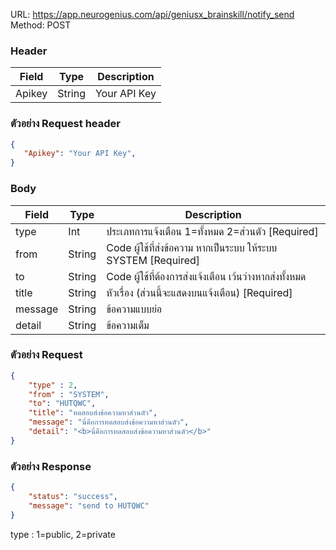 URL: https://app.neurogenius.com/api/geniusx_brainskill/notify_send <br>
Method: POST <br>

### Header
| Field         | Type          | Description  |
| ------------- |---------------| -------------|
| Apikey        | String        | Your API Key |

### ตัวอย่าง Request header
```json
{
   "Apikey": "Your API Key",
}
```


### Body
| Field                 | Type          | Description             |
| -------------         |---------------| ------------------------|
| type                  | Int           | ประเภทการแจ้งเตือน 1=ทั้งหมด 2=ส่วนตัว [Required]|
| from                  | String        | Code ผู้ใช้ที่ส่งข้อความ หากเป็นระบบ ให้ระบบ SYSTEM [Required] |
| to                    | String        | Code ผู้ใช้ที่ต้องการส่งแจ้งเตือน เว้นว่างหากส่งทั้งหมด |
| title                 | String        | หัวเรื่อง (ส่วนนี้จะแสดงบนแจ้งเตือน) [Required] |
| message               | String        | ข้อความแบบย่อ |
| detail                | String        | ข้อความเต็ม|


### ตัวอย่าง Request
```json
{
    "type" : 2,
    "from" : "SYSTEM",
    "to": "HUTQWC",
    "title": "ทดสอบส่งข้อความหาส่วนตัว",
    "message": "นี่คือการทดสอบส่งข้อความหาส่วนตัว",
    "detail": "<b>นี่คือการทดสอบส่งข้อความหาส่วนตัว</b>"
}
```

### ตัวอย่าง Response
```json
{
    "status": "success",
    "message": "send to HUTQWC"
}
```

type : 1=public, 2=private
